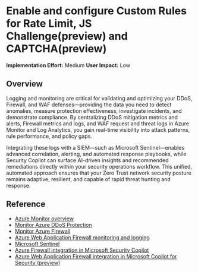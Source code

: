 #  Enable and configure Custom Rules for Rate Limit, JS Challenge(preview) and CAPTCHA(preview)

**Implementation Effort:** Medium
**User Impact:** Low

## Overview

Logging and monitoring are critical for validating and optimizing your DDoS, Firewall, and WAF defenses—providing the data you need to detect anomalies, measure protection effectiveness, investigate incidents, and demonstrate compliance. By centralizing DDoS mitigation metrics and alerts, Firewall metrics and logs, and WAF request and threat logs in Azure Monitor and Log Analytics, you gain real-time visibility into attack patterns, rule performance, and policy gaps. 

Integrating these logs with a SIEM—such as Microsoft Sentinel—enables advanced correlation, alerting, and automated response playbooks, while Security Copilot can surface AI-driven insights and recommended remediations directly within your security operations workflow. This unified, automated approach ensures that your Zero Trust network security posture remains adaptive, resilient, and capable of rapid threat hunting and response.

## Reference

* [Azure Monitor overview](https://learn.microsoft.com/en-us/azure/azure-monitor/fundamentals/overview)
* [Monitor Azure DDoS Protection](https://learn.microsoft.com/en-us/azure/ddos-protection/monitor-ddos-protection)
* [Monitor Azure Firewall](https://learn.microsoft.com/en-us/azure/firewall/monitor-firewall)
* [Azure Web Application Firewall monitoring and logging](https://learn.microsoft.com/en-us/azure/web-application-firewall/afds/waf-front-door-monitor?pivots=front-door-standard-premium)
* [Microsoft Sentinel](https://learn.microsoft.com/en-us/azure/sentinel/overview?tabs=defender-portal)
* [Azure Firewall integration in Microsoft Security Copilot](https://learn.microsoft.com/en-us/azure/firewall/firewall-copilot)
* [Azure Web Application Firewall integration in Microsoft Copilot for Security (preview)](https://learn.microsoft.com/en-us/azure/web-application-firewall/waf-copilot)

